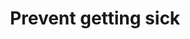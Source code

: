 ---
banner:
  content: 'You can set this component to ''display: true'' to show a banner at the
    top of the page.'
  display: false
  heading: This is a place to place urgent information
layout: category
name: protect-yourself
owner: CDC
questions:
- how-can-i-protect-myself
- does-cdc-recommend-masks
- what-is-contact-tracing
- who-is-close-contact
- what-happens-contact-tracing-diagnosed
- around-someone-who-is-close-contact
- close-contact-if-wearing-mask
- required-download-contact-tracing-app
- covid-19-digital-tool-secure-health-info
- national-app-contact-tracing
- personal-info-contact-tracing
- avoid-contact-tracing-scam
- how-do-i-prepare-for-hurricane-season-during-covid19
- if-i-need-to-evacuate-my-home-during-the-covid19-pandemic
- what-do-i-do-if-exposed-to-covid-19
- when-can-i-be-around-others-after-having-covid-19
- what-should-people-at-higher-risk-of-serious-illness-with-covid-19-do
- does-everyone-need-to-wear-face-mask
- do-face-shields-protect-from-covid-19
- how-to-keep-myself-safe-when-i-go-grocery-store
- am-i-at-risk-for-covid-19-from-packages-or-products-shipping-from-china
- is-cleaning-alone-effective-against-the-virus
- what-is-routine-cleaning
- is-contact-lens-disinfecting-solution-effective-against-covid-19
- should-contact-lens-wearers-take-extra-precautions
- how-effective-are-alternative-disinfection-methods
- can-disinfectant-sprays-or-wipes-be-used-on-my-skin
- what-to-do-if-exposed-to-contaminated-hand-sanitizer
- what-if-i-get-a-rash-hand-sanitizer
- is-it-okay-to-donate-blood
- is-it-safe-to-get-medical-care-for-other-conditions
- can-i-visit-patient-at-department-of-veterans-affairs-facility
- can-the-public-still-visit-national-forest-recreation-sites
- how-can-i-prepare-for-covid19-at-work
- how-long-do-companies-need-to-close-for-disinfection-after-an-exposure
- ordered-mask-and-not-arrived
redirect_from:
- /retirement-communities/case-in-the-facility/
- /retirement-communities/planning-and-preparedness/
title: Prevent getting sick
---